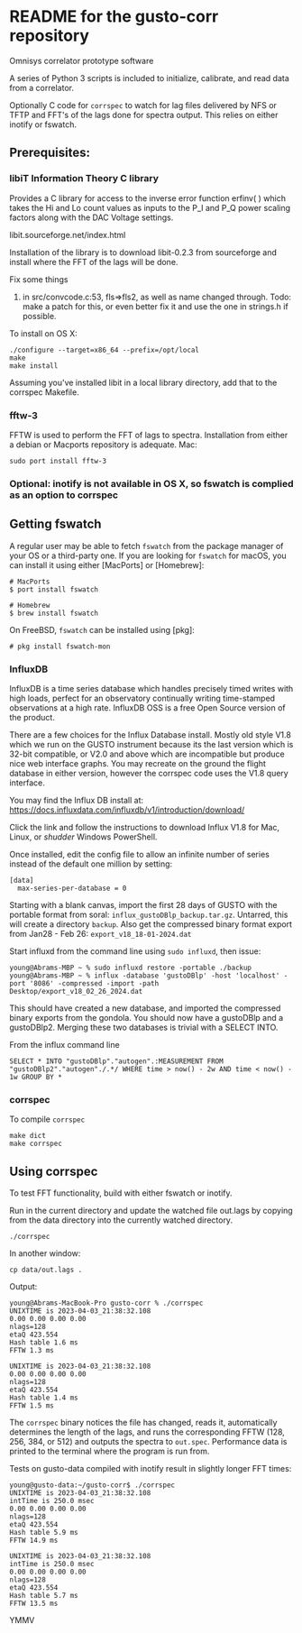 # README for the gusto-corr repository

Omnisys correlator prototype software

A series of Python 3 scripts is included to initialize, calibrate, and read data from a correlator.

Optionally C code for `corrspec` to watch for lag files delivered by NFS or TFTP and FFT's of the lags done for spectra output.  This relies on either inotify or fswatch.

## Prerequisites:
### libiT Information Theory C library
Provides a C library for access to the inverse error function erfinv( ) which takes the Hi and Lo count values as inputs to the P_I and P_Q power scaling factors along with the DAC Voltage settings.

libit.sourceforge.net/index.html

Installation of the library  is to download libit-0.2.3 from sourceforge and install where the FFT of the lags will be done.

Fix some things

1) in src/convcode.c:53, fls=>fls2, as well as name changed through.  Todo: make a patch for this, or even better fix it and use the one in strings.h if possible.

To install on OS X:
```
./configure --target=x86_64 --prefix=/opt/local
make
make install
```
Assuming you've installed libit in a local library directory, add that to the corrspec Makefile.

### fftw-3
FFTW is used to perform the FFT of lags to spectra.  Installation from either a debian or Macports repository is adequate.
Mac:
```
sudo port install fftw-3
```

### Optional: inotify is not available in OS X, so fswatch is complied as an option to corrspec

Getting fswatch
---------------

A regular user may be able to fetch `fswatch` from the package manager of your
OS or a third-party one.  If you are looking for `fswatch` for macOS, you can
install it using either [MacPorts] or [Homebrew]:

```
# MacPorts
$ port install fswatch

# Homebrew
$ brew install fswatch
```

On FreeBSD, `fswatch` can be installed using [pkg]:

```console
# pkg install fswatch-mon
```


### InfluxDB
InfluxDB is a time series database which handles precisely timed writes with high loads, perfect for an observatory continually writing time-stamped observations at a high rate.  InfluxDB OSS is a free Open Source version of the product.

There are a few choices for the Influx Database install.  Mostly old style V1.8 which we run on the GUSTO instrument because its the last version which is 32-bit compatible, or V2.0 and above which are incompatible but produce nice web interface graphs.  You may recreate on the ground the flight database in either version, however the corrspec code uses the V1.8 query interface.

You may find the Influx DB install at: https://docs.influxdata.com/influxdb/v1/introduction/download/

Click the link and follow the instructions to download Influx V1.8 for Mac, Linux, or *shudder* Windows PowerShell.

Once installed, edit the config file to allow an infinite number of series instead of the default one million by setting:

```
[data]
  max-series-per-database = 0
```

Starting with a blank canvas, import the first 28 days of GUSTO with the portable format from soral: `influx_gustoDBlp_backup.tar.gz`.  Untarred, this will create a directory `backup`.  Also get the compressed binary format export from Jan28 - Feb 26: `export_v18_18-01-2024.dat`

Start influxd from the command line using ``sudo influxd``, then issue:
```
young@Abrams-MBP ~ % sudo influxd restore -portable ./backup
young@Abrams-MBP ~ % influx -database 'gustoDBlp' -host 'localhost' -port '8086' -compressed -import -path Desktop/export_v18_02_26_2024.dat
```

This should have created a new database, and imported the compressed binary exports from the gondola.  You should now have a gustoDBlp and a gustoDBlp2.  Merging these two databases is trivial with a SELECT INTO.

From the influx command line
```
SELECT * INTO "gustoDBlp"."autogen".:MEASUREMENT FROM "gustoDBlp2"."autogen"./.*/ WHERE time > now() - 2w AND time < now() - 1w GROUP BY *
```



### corrspec
To compile `corrspec`

```
make dict
make corrspec
```

## Using corrspec
To test FFT functionality, build with either fswatch or inotify.

Run in the current directory and update the watched file out.lags by copying from the data directory into the currently watched directory.

```
./corrspec
```
In another window:
```
cp data/out.lags .
```
Output:
```
young@Abrams-MacBook-Pro gusto-corr % ./corrspec 
UNIXTIME is 2023-04-03_21:38:32.108
0.00 0.00 0.00 0.00
nlags=128
etaQ 423.554
Hash table 1.6 ms
FFTW 1.3 ms

UNIXTIME is 2023-04-03_21:38:32.108
0.00 0.00 0.00 0.00
nlags=128
etaQ 423.554
Hash table 1.4 ms
FFTW 1.5 ms
```
The `corrspec` binary notices the file has changed, reads it, automatically determines the length of the lags, and runs the corresponding FFTW (128, 256, 384, or 512) and outputs the spectra to `out.spec`.  Performance data is printed to the terminal where the program is run from.

Tests on gusto-data compiled with inotify result in slightly longer FFT times:

```
young@gusto-data:~/gusto-corr$ ./corrspec 
UNIXTIME is 2023-04-03_21:38:32.108
intTime is 250.0 msec
0.00 0.00 0.00 0.00
nlags=128
etaQ 423.554
Hash table 5.9 ms
FFTW 14.9 ms

UNIXTIME is 2023-04-03_21:38:32.108
intTime is 250.0 msec
0.00 0.00 0.00 0.00
nlags=128
etaQ 423.554
Hash table 5.7 ms
FFTW 13.5 ms
```
YMMV
